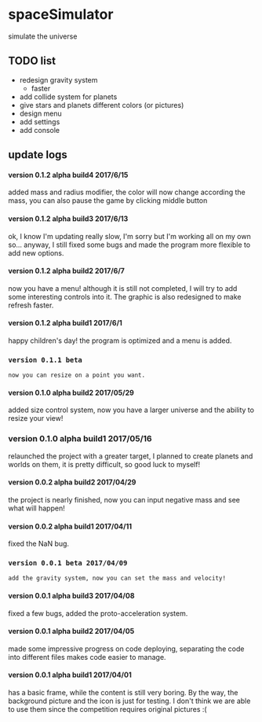 # spaceSimulator
simulate the universe
## TODO list
* redesign gravity system
    * faster
* add collide system for planets
* give stars and planets different colors (or pictures)
* design menu
* add settings
* add console
## update logs
#### version 0.1.2 alpha build4 2017/6/15
added mass and radius modifier, the color will now change according the mass, you can also pause the game by clicking middle button
#### version 0.1.2 alpha build3 2017/6/13
ok, I know I'm updating really slow, I'm sorry but I'm working all on my own so... anyway, I still fixed some bugs and made the program more flexible to add new options.
#### version 0.1.2 alpha build2 2017/6/7
now you have a menu! although it is still not completed, I will try to add some interesting controls into it. The graphic is also redesigned to make refresh faster.
#### version 0.1.2 alpha build1 2017/6/1
happy children's day! the program is optimized and a menu is added.
### ```version 0.1.1 beta```
`now you can resize on a point you want.`
#### version 0.1.0 alpha build2 2017/05/29
added size control system, now you have a larger universe and the ability to resize your view!
### version 0.1.0 alpha build1 2017/05/16
relaunched the project with a greater target, I planned to create planets and worlds on them, it is pretty difficult, so good luck to myself!
#### version 0.0.2 alpha build2 2017/04/29
the project is nearly finished, now you can input negative mass and see what will happen!
#### version 0.0.2 alpha build1 2017/04/11
fixed the NaN bug.
### ```version 0.0.1 beta 2017/04/09```
`add the gravity system, now you can set the mass and velocity!`
#### version 0.0.1 alpha build3 2017/04/08
fixed a few bugs, added the proto-acceleration system.
#### version 0.0.1 alpha build2 2017/04/05
made some impressive progress on code deploying, separating the code into different files makes code easier to manage. 
#### version 0.0.1 alpha build1 2017/04/01
has a basic frame, while the content is still very boring. By the way, the background picture and the icon is just for testing.<pr>
I don't think we are able to use them since the competition requires original pictures :(
